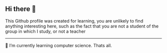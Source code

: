 ## Hi there 👋
This Github profile was created for learning, you are unlikely to find anything interesting here, such as the fact that you are not a student of the group in which I study, or not a teacher
<hr>
🌱 I’m currently learning computer science.
Thats all. 

<!--
**RomanMartynyshyn/RomanMartynyshyn** is a ✨ _special_ ✨ repository because its `README.md` (this file) appears on your GitHub profile.

Here are some ideas to get you started:

- 🔭 I’m currently working on ...
- 🌱 I’m currently learning ...
- 👯 I’m looking to collaborate on ...
- 🤔 I’m looking for help with ...
- 💬 Ask me about ...
- 📫 How to reach me: ...
- 😄 Pronouns: ...
- ⚡ Fun fact: ...
-->
